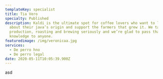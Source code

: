 ```yaml
---
templateKey: specialist
title: Tia Vero
specialty: Published
description: Kaldi is the ultimate spot for coffee lovers who want to learn
  about their java’s origin and support the farmers that grew it. We take coffee
  production, roasting and brewing seriously and we’re glad to pass that
  knowledge to anyone.
featuredimage: /img/veronicaa.jpg
services:
  - De perro hno
  - De perro legal
date: 2020-05-11T10:05:39.900Z
---
```

asd